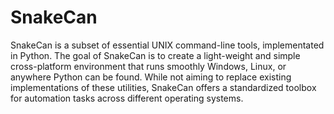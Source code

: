 # SnakeCan

SnakeCan is a subset of essential UNIX command-line tools, implementated in Python.  The goal of SnakeCan is to create a light-weight and simple cross-platform environment that runs smoothly Windows, Linux, or anywhere Python can be found. While not aiming to replace existing implementations of these utilities, SnakeCan offers a standardized toolbox for automation tasks across different operating systems.

